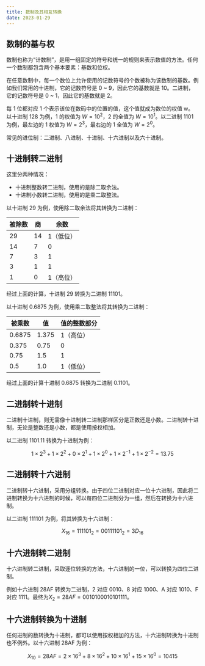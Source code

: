 ```yaml
---
title: 数制及其相互转换 
date: 2023-01-29
---
```


## 数制的基与权

数制也称为“计数制”，是用一组固定的符号和统一的规则来表示数值的方法。任何一个数制都包含两个基本要素：基数和位权。

在任意数制中，每一个数位上允许使用的记数符号的个数被称为该数制的基数。例如我们常用的十进制，它的记数符号是 0 ~ 9，因此它的基数就是 10。二进制，它的记数符号是 0 ~ 1，因此它的基数就是 2。

每 1 位都对应 1 个表示该位在数码中的位置的值，这个值就成为数位的权值 w。以十进制 128 为例，1 的权值为 $W=10^2$，2 的全值为 $W=10^1$。以二进制 1101 为例，最左边的 1 权值为 $W=2^3$，最右边的 1 全值为 $W=2^0$。

常见的进位制：二进制、八进制、十进制、十六进制以及六十进制。

## 十进制转二进制

这里分两种情况：

- 十进制整数转二进制，使用的是除二取余法。
- 十进制小数转二进制，使用的是乘二取整法。

以十进制 29 为例，使用除二取余法将其转换为二进制：

| 被除数 | 商  | 余数      |
| ------ | --- | --------- |
| 29     | 14  | 1（低位） |
| 14     | 7   | 0         |
| 7      | 3   | 1         |
| 3      | 1   | 1         |
| 1      | 0   | 1（高位） |

经过上面的计算，十进制 29 转换为二进制 11101。

以十进制 0.6875 为例，使用乘二取整法将其转换为二进制：

| 被乘数 | 值    | 值的整数部分 |
| ------ | ----- | ------------ |
| 0.6875 | 1.375 | 1（高位）    |
| 0.375  | 0.75  | 0            |
| 0.75   | 1.5   | 1            |
| 0.5    | 1.0   | 1（低位）    |

经过上面的计算十进制 0.6875 转换为二进制 0.1101。

## 二进制转十进制

二进制十进制，则无需像十进制转二进制那样区分是正数还是小数。二进制转十进制，无论是整数还是小数，都是使用按权相加。

以二进制 1101.11 转换为十进制为例：

$$
1\times2^3 + 1\times2^2 + 0\times2^1 + 1\times 2^0 + 1\times2^{-1} + 1\times2^{-2} = 13.75
$$

## 二进制转十六进制

二进制转十六进制，采用分组转换。由于四位二进制对应一位十六进制，因此将二进制转换为十六进制的时候，可以每四位二进制分为一组，然后在转换为十六进制。

以二进制 111101 为例，将其转换为十六进制：

$$
X_{16}=111101_2=00111101_2=3D_{16}
$$

## 十六进制转二进制

十六进制转二进制，采取逐位转换的方法，十六进制的一位，可以转换为四位二进制。

例如十六进制 28AF 转换为二进制，2 对应 0010、8 对应 1000、A 对应 1010、F 对应 1111。最终为$X_2=28AF=0010100010101111$。

## 十六进制转换为十进制

任何进制的数转换为十进制，都可以使用按权相加的方法，十六进制转换为十进制也不例外。以十六进制 28AF 为例：

$$
X_{10}=28AF=2\times16^3 + 8\times16^2 + 10\times16^1 + 15\times16^0 = 10415
$$
